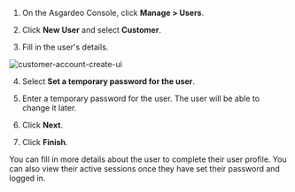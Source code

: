 1. On the Asgardeo Console, click **Manage > Users**.

2. Click **New User** and select **Customer**.

3. Fill in the user's details.

<img :src="$withBase('/assets/img/guides/get-started/create-customer-account.png')" alt="customer-account-create-ui">

4. Select **Set a temporary password for the user**.

5. Enter a temporary password for the user. The user will be able to change it later.

6. Click **Next**.

7. Click **Finish**.

You can fill in more details about the user to complete their user profile. You can also view their active sessions once
they have set their password and logged in. 